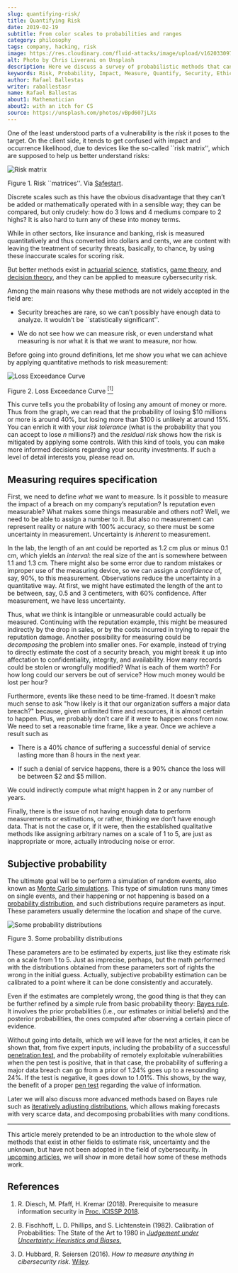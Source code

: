 ```yaml
---
slug: quantifying-risk/
title: Quantifying Risk
date: 2019-02-19
subtitle: From color scales to probabilities and ranges
category: philosophy
tags: company, hacking, risk
image: https://res.cloudinary.com/fluid-attacks/image/upload/v1620330977/blog/quantifying-risk/cover_hdxf8q.webp
alt: Photo by Chris Liverani on Unsplash
description: Here we discuss a survey of probabilistic methods that can be applied to quantify cybersecurity risk in terms of probabilities, confidence intervals, and money.
keywords: Risk, Probability, Impact, Measure, Quantify, Security, Ethical Hacking, Pentesting
author: Rafael Ballestas
writer: raballestasr
name: Rafael Ballestas
about1: Mathematician
about2: with an itch for CS
source: https://unsplash.com/photos/vBpd607jLXs
---
```


One of the least understood parts of a vulnerability is the *risk* it
poses to the target. On the client side, it tends to get confused with
impact and occurrence likelihood, due to devices like the so-called
\`\`risk matrix'', which are supposed to help us better understand
risks:

<div class="imgblock">

![Risk matrix](https://res.cloudinary.com/fluid-attacks/image/upload/v1620330976/blog/quantifying-risk/risk-matrix_c3ogti.webp)

<div class="title">

Figure 1. Risk ``matrices''. Via
[Safestart](https://safestart.com/news/think-about-risk-adds-third-dimension-risk-matrix/).

</div>

</div>

Discrete scales such as this have the obvious disadvantage that they
can’t be added or mathematically operated with in a sensible way; they
can be compared, but only crudely: how do 3 lows and 4 mediums compare
to 2 highs? It is also hard to turn any of these into money terms.

While in other sectors, like insurance and banking, risk is measured
quantitatively and thus converted into dollars and cents, we are content
with leaving the treatment of security threats, basically, to chance, by
using these inaccurate scales for scoring risk.

But better methods exist in [actuarial
science](https://en.wikipedia.org/wiki/Actuarial_science), statistics,
[game theory](https://en.wikipedia.org/wiki/Game_theory), and [decision
theory](https://en.wikipedia.org/wiki/Decision_theory), and they can be
applied to measure cybersecurity risk.

Among the main reasons why these methods are not widely accepted in the
field are:

- Security breaches are rare, so we can’t possibly have enough data to
  analyze. It wouldn’t be \`\`statistically significant''.

- We do not see how we can measure risk, or even understand what
  measuring is nor what it is that we want to measure, nor how.

Before going into ground definitions, let me show you what we can
achieve by applying quantitative methods to risk measurement:

<div class="imgblock">

![Loss Exceedance Curve](https://res.cloudinary.com/fluid-attacks/image/upload/v1620330976/blog/quantifying-risk/loss-exceedance-curve_tkgztp.webp)

<div class="title">

Figure 2. Loss Exceedance Curve [<sup>\[1\]</sup>](#r1)

</div>

</div>

This curve tells you the probability of losing any amount of money or
more. Thus from the graph, we can read that the probability of losing
$10 millions or more is around 40%, but losing more than $100 is
unlikely at around 15%. You can enrich it with your *risk tolerance*
(what is the probability that you can accept to lose *n* millions?) and
the *residual risk* shows how the risk is mitigated by applying some
controls. With this kind of tools, you can make more informed decisions
regarding your security investments. If such a level of detail interests
you, please read on.

## Measuring requires specification

First, we need to define *what* we want to measure. Is it possible to
measure the impact of a breach on my company’s reputation? Is reputation
even measurable? What makes some things measurable and others not? Well,
we need to be able to assign a number to it. But also no measurement can
represent reality or nature with 100% accuracy, so there must be some
uncertainty in measurement. Uncertainty is *inherent* to measurement.

In the lab, the length of an ant could be reported as 1.2 cm plus or
minus 0.1 cm, which yields an *interval*: the real size of the ant is
somewhere between 1.1 and 1.3 cm. There might also be some error due to
random mistakes or improper use of the measuring device, so we can
assign a *confidence* of, say, 90%, to this measurement. Observations
reduce the uncertainty in a quantitative way. At first, we might have
estimated the length of the ant to be between, say, 0.5 and 3
centimeters, with 60% confidence. After measurement, we have less
uncertainty.

Thus, what we think is intangible or unmeasurable could actually be
measured. Continuing with the reputation example, this might be measured
indirectly by the drop in sales, or by the costs incurred in trying to
repair the reputation damage. Another possibility for measuring could be
*decomposing* the problem into smaller ones. For example, instead of
trying to directly estimate the cost of a security breach, you might
break it up into affectation to confidentiality, integrity, and
availability. How many records could be stolen or wrongfully modified?
What is each of them worth? For how long could our servers be out of
service? How much money would be lost per hour?

<div>
<cta-banner
buttontxt="Read more"
link="/solutions/vulnerability-management/"
title="Get started with Fluid Attacks' Vulnerability Management solution
right now"
/>
</div>

Furthermore, events like these need to be time-framed. It doesn’t make
much sense to ask "how likely is it that our organization suffers a
major data breach?" because, given unlimited time and resources, it is
almost certain to happen. Plus, we probably don’t care if it were to
happen eons from now. We need to set a reasonable time frame, like a
year. Once we achieve a result such as

- There is a 40% chance of suffering a successful denial of service
  lasting more than 8 hours in the next year.

- If such a denial of service happens, there is a 90% chance the loss
  will be between $2 and $5 million.

We could indirectly compute what might happen in 2 or any number of
years.

Finally, there is the issue of not having enough data to perform
measurements or estimations, or rather, thinking we don’t have enough
data. That is not the case or, if it were, then the established
qualitative methods like assigning arbitrary names on a scale of 1 to 5,
are just as inappropriate or more, actually introducing noise or error.

## Subjective probability

The ultimate goal will be to perform a simulation of random events, also
known as [Monte Carlo simulations](../monetizing-vulnerabilities/). This
type of simulation runs many times on single events, and their happening
or not happening is based on a [probability
distribution](https://www.investopedia.com/terms/p/probabilitydistribution.asp),
and such distributions require parameters as input. These parameters
usually determine the location and shape of the curve.

<div class="imgblock">

![Some probability distributions](https://res.cloudinary.com/fluid-attacks/image/upload/v1620330976/blog/quantifying-risk/distributions_woaztd.webp)

<div class="title">

Figure 3. Some probability distributions

</div>

</div>

These parameters are to be estimated by experts, just like they estimate
risk on a scale from 1 to 5. Just as imprecise, perhaps, but the math
performed with the distributions obtained from these parameters sort of
rights the wrong in the initial guess. Actually, subjective probability
estimation can be calibrated to a point where it can be done
consistently and accurately.

Even if the estimates are completely wrong, the good thing is that they
can be further refined by a simple rule from basic probability theory:
[Bayes rule](../updating-belief/). It involves the prior probabilities
(i.e., our estimates or initial beliefs) and the posterior
probabilities, the ones computed after observing a certain piece of
evidence.

Without going into details,
which we will leave for the next articles,
it can be shown that,
from five expert inputs,
including the probability of a successful [penetration test](../importance-pentesting/),
and the probability of remotely exploitable vulnerabilities
when the pen test is positive,
that in that case,
the probability of suffering a major data breach
can go from a prior of 1.24% goes up to a resounding 24%.
If the test is negative,
it goes down to 1.01%.
This shows,
by the way,
the benefit of a proper [pen test](../../solutions/penetration-testing/)
regarding the value of information.

Later we will also discuss more advanced methods based on Bayes rule
such as [iteratively adjusting distributions](../hit-miss/), which
allows making forecasts with very scarce data, and decomposing
probabilities with many conditions.

---
This article merely pretended to be an introduction to the whole slew of
methods that exist in other fields to estimate risk, uncertainty and the
unknown, but have not been adopted in the field of cybersecurity. In
[upcoming articles](../tags/risk), we will show in more detail how some
of these methods work.

## References

1. R. Diesch, M. Pfaff, H. Kremar (2018). Prerequisite to measure
    information security in [Proc.
    ICISSP 2018](https://www.scitepress.org/papers/2018/65456/65456.pdf).

2. B. Fischhoff, L. D. Phillips, and S. Lichtenstein (1982).
    Calibration of Probabilities: The State of the Art to 1980 in
    [*Judgement under Uncertainty: Heuristics and
    Biases*.](https://link.springer.com/chapter/10.1007/978-94-010-1276-8_19)

3. D. Hubbard, R. Seiersen (2016). *How to measure anything in
    cibersecurity risk*. [Wiley](https://www.howtomeasureanything.com/).

